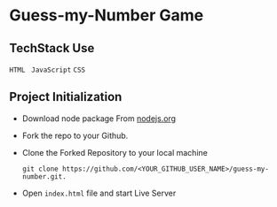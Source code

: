 # Guess-my-Number Game
## TechStack Use

`HTML `
`JavaScript`
`CSS`

## Project Initialization

- Download node package From [nodejs.org](https://nodejs.org/en/download/)

- Fork the repo to your Github.

- Clone the Forked Repository to your local machine
	```
	git clone https://github.com/<YOUR_GITHUB_USER_NAME>/guess-my-number.git.
	```
  
- Open  `index.html` file and start Live Server
